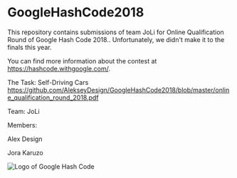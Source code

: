 # GoogleHashCode2018

This repository contains submissions of team JoLi for Online Qualification Round of Google Hash Code 2018.. Unfortunately, we didn't make it to the finals this year.

You can find more information about the contest at https://hashcode.withgoogle.com/.

The Task: Self-Driving Cars
https://github.com/AlekseyDesign/GoogleHashCode2018/blob/master/online_qualification_round_2018.pdf

Team: JoLi

Members:

Alex Design

Jora Karuzo

![Logo of Google Hash Code](https://hashcode.withgoogle.com/resources/logo/hashcode_hero.png)

